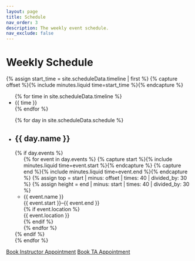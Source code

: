 ```yaml
---
layout: page
title: Schedule
nav_order: 3
description: The weekly event schedule.
nav_exclude: false
---
```

<link rel="stylesheet" href="/assets/css/style.css">

# Weekly Schedule
{% assign start_time = site.scheduleData.timeline | first %}
{% capture offset %}{% include minutes.liquid time=start_time %}{% endcapture %}
<div class="schedule">
  <ul class="schedule-timeline" style="min-width: {{ site.scheduleData.schedule | size | times: 130 }}px">
    {% for time in site.scheduleData.timeline %}
    <li class="schedule-time">{{ time }} </li>
    {% endfor %}
  </ul>
  <ul class="schedule-group">
    {% for day in site.scheduleData.schedule %}
    <li class="schedule-day">
      <h2 class="schedule-header">{{ day.name }}</h2>
      {% if day.events %}
      <ul class="schedule-events" style="height: {{ site.scheduleData.timeline | size | times: 40 }}px">
      {% for event in day.events %}
        {% capture start %}{% include minutes.liquid time=event.start %}{% endcapture %}
        {% capture end %}{% include minutes.liquid time=event.end %}{% endcapture %}
        {% assign top = start | minus: offset | times: 40 | divided_by: 30 %}
        {% assign height = end | minus: start | times: 40 | divided_by: 30 %}
        <li class="schedule-event {% if event.class %}{{ event.class }}{% else %}{{ event.name | slugify }}{% endif %}"
            style="top: {{ top }}px; height: {{ height }}px;">
          <div class="name">{{ event.name }}</div>
          <div class="time">{{ event.start }}–{{ event.end }}</div>
          {% if event.location %}
          <div class="location">{{ event.location }}</div>
          {% endif %}
        </li>
      {% endfor %}
      </ul>
      {% endif %}
    </li>
    {% endfor %}
  </ul>
</div>

<a href="" class="btn btn-outline h6" id="ubs_appointment_url" >Book Instructor Appointment</a>
<a href="" class="btn btn-outline h6" id="ta_appointment_url">Book TA Appointment</a>

<div id="loader"></div>

<script src="/assets/js/library.js"></script>
<script>
        const siteButton = document.getElementById('menu-button');
        const siteNav = document.querySelector('.site-nav');

        let isVisible = false;

        siteButton.addEventListener('click', function(event) {
            event.preventDefault();
            if (isVisible) {
                siteNav.style.display = 'none';
                isVisible = false;
            } else {
                siteNav.style.display = 'block';
                isVisible = true;
            }
        });
    </script>
<script>
    library.staticData("{{site.courseDetails_sheet_url}}", "{{site.courseDetails}}","general_site_details", "scheduleView" ,{{site.site_mode_isOffline}}, "{{site.general_data_csv}}");
</script>